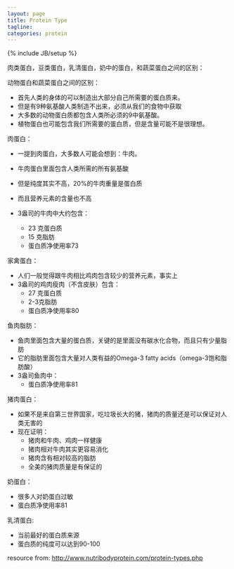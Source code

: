 ```yaml
---
layout: page
title: Protein Type
tagline: 
categories: protein
---
```


{% include JB/setup %}

肉类蛋白，豆类蛋白，乳清蛋白，奶中的蛋白，和蔬菜蛋白之间的区别：

动物蛋白和蔬菜蛋白之间的区别：

- 首先人类的身体的可以制造出大部分自己所需要的蛋白质来。
- 但是有9种氨基酸人类制造不出来，必须从我们的食物中获取
- 大多数的动物蛋白质都包含人类所必须的9中氨基酸。
- 植物蛋白也可能包含我们所需要的蛋白质，但是含量可能不是很理想。

肉蛋白：

- 一提到肉蛋白，大多数人可能会想到：牛肉。
- 牛肉蛋白里面包含人类所需的所有氨基酸
- 但是纯度其实不高，20%的牛肉重量是蛋白质
- 而且营养元素的含量也不高

- 3盎司的牛肉中大约包含：
    + 23 克蛋白质
    + 15 克脂肪
    + 蛋白质净使用率73

家禽蛋白：

- 人们一般觉得跟牛肉相比鸡肉包含较少的营养元素，事实上
- 3盎司的鸡肉瘦肉（不含皮肤）包含：
    + 27 克蛋白质
    + 2-3克脂肪
    + 蛋白质净使用率80

鱼肉脂肪：

- 鱼肉里面包含大量的蛋白质，关键的是里面没有碳水化合物，而且只有少量脂肪
- 它的脂肪里面包含大量对人类有益的Omega-3 fatty acids（omega-3饱和脂肪酸）
- 3盎司鱼肉中：
    + 蛋白质净使用率81

猪肉蛋白：

- 如果不是来自第三世界国家，吃垃圾长大的猪，猪肉的质量还是可以保证对人类无害的
- 现在证明：
    + 猪肉和牛肉、鸡肉一样健康
    + 猪肉相对牛肉其实更容易消化
    + 猪肉含有相对较高的脂肪
    + 全美的猪肉质量是有保证的

奶蛋白：

- 很多人对奶蛋白过敏
- 蛋白质净使用率81

乳清蛋白:

- 当前最好的蛋白质来源
- 蛋白质的纯度可以达到90-100

resource from: http://www.nutribodyprotein.com/protein-types.php

